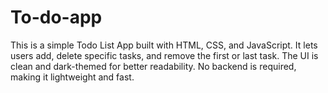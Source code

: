 # To-do-app
This is a simple Todo List App built with HTML, CSS, and JavaScript. It lets users add, delete specific tasks, and remove the first or last task. The UI is clean and dark-themed for better readability. No backend is required, making it lightweight and fast. 
